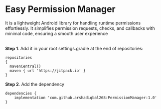 <h1>Easy Permission Manager</h1> It is a lightweight Android library for handling runtime permissions effortlessly. It simplifies permission requests, checks, and callbacks with minimal code, ensuring a smooth user experience<br><br>

<b>Step 1</b>. Add it in your root 
settings.gradle at the end of repositories:
    
    repositories 
    {
	  mavenCentral()
	  maven { url 'https://jitpack.io' }
    }

<b>Step 2</b>. Add the dependency

   	dependencies {
	    implementation 'com.github.arshadiqbal268:PermissionManager:1.0'
   	}

